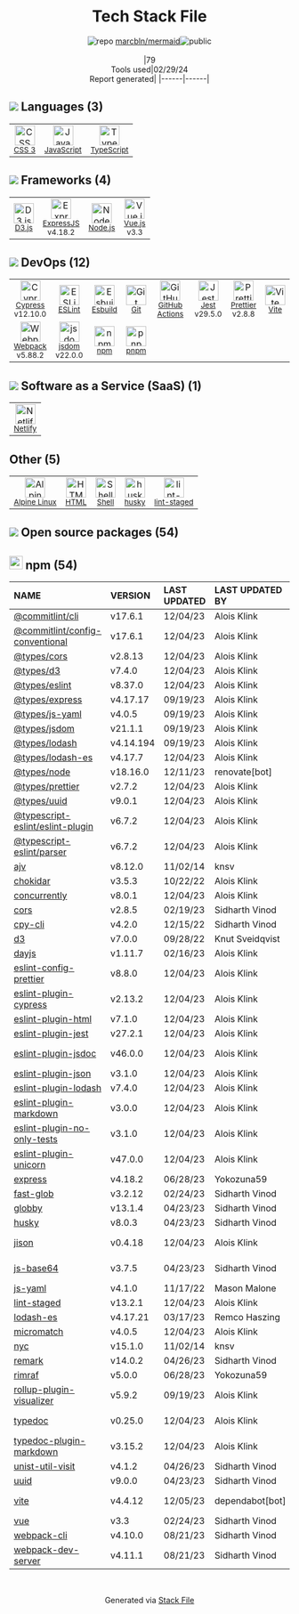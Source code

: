 <!--
&lt;--- Readme.md Snippet without images Start ---&gt;
## Tech Stack
marcbln/mermaid is built on the following main stack:

- [JavaScript](https://developer.mozilla.org/en-US/docs/Web/JavaScript) – Languages
- [TypeScript](http://www.typescriptlang.org) – Languages
- [D3.js](http://d3js.org/) – Charting Libraries
- [ExpressJS](http://expressjs.com/) – Microframeworks (Backend)
- [Node.js](http://nodejs.org/) – Frameworks (Full Stack)
- [Vue.js](http://vuejs.org/) – Javascript UI Libraries
- [Cypress](https://www.cypress.io/) – Javascript Testing Framework
- [ESLint](http://eslint.org/) – Code Review
- [Esbuild](https://esbuild.github.io/) – JS Build Tools / JS Task Runners
- [GitHub Actions](https://github.com/features/actions) – Continuous Integration
- [Jest](http://facebook.github.io/jest/) – Javascript Testing Framework
- [Prettier](https://prettier.io/) – Code Review
- [Vite](https://vitejs.dev/) – JS Build Tools / JS Task Runners
- [Webpack](http://webpack.js.org) – JS Build Tools / JS Task Runners
- [jsdom](https://github.com/jsdom/jsdom) – Headless Browsers
- [pnpm](https://pnpm.js.org/) – Package Managers
- [Netlify](https://www.netlify.com/) – Static Web Hosting
- [Alpine Linux](https://www.alpinelinux.org/) – Operating Systems
- [Shell](https://en.wikipedia.org/wiki/Shell_script) – Shells

Full tech stack [here](/techstack.md)

&lt;--- Readme.md Snippet without images End ---&gt;

&lt;--- Readme.md Snippet with images Start ---&gt;
## Tech Stack
marcbln/mermaid is built on the following main stack:

- <img width='25' height='25' src='https://img.stackshare.io/service/1209/javascript.jpeg' alt='JavaScript'/> [JavaScript](https://developer.mozilla.org/en-US/docs/Web/JavaScript) – Languages
- <img width='25' height='25' src='https://img.stackshare.io/service/1612/bynNY5dJ.jpg' alt='TypeScript'/> [TypeScript](http://www.typescriptlang.org) – Languages
- <img width='25' height='25' src='https://img.stackshare.io/service/1491/HgKolWB5_400x400.jpg' alt='D3.js'/> [D3.js](http://d3js.org/) – Charting Libraries
- <img width='25' height='25' src='https://img.stackshare.io/service/1163/hashtag.png' alt='ExpressJS'/> [ExpressJS](http://expressjs.com/) – Microframeworks (Backend)
- <img width='25' height='25' src='https://img.stackshare.io/service/1011/n1JRsFeB_400x400.png' alt='Node.js'/> [Node.js](http://nodejs.org/) – Frameworks (Full Stack)
- <img width='25' height='25' src='https://img.stackshare.io/service/3837/paeckCWC.png' alt='Vue.js'/> [Vue.js](http://vuejs.org/) – Javascript UI Libraries
- <img width='25' height='25' src='https://img.stackshare.io/service/9231/default_66c5c1a197dcd0232e41e4ab6299d119b4e165b3.png' alt='Cypress'/> [Cypress](https://www.cypress.io/) – Javascript Testing Framework
- <img width='25' height='25' src='https://img.stackshare.io/service/3337/Q4L7Jncy.jpg' alt='ESLint'/> [ESLint](http://eslint.org/) – Code Review
- <img width='25' height='25' src='https://img.stackshare.io/service/25166/default_2dcc9286a150737a14625d18f6f93747f72be430.png' alt='Esbuild'/> [Esbuild](https://esbuild.github.io/) – JS Build Tools / JS Task Runners
- <img width='25' height='25' src='https://img.stackshare.io/service/11563/actions.png' alt='GitHub Actions'/> [GitHub Actions](https://github.com/features/actions) – Continuous Integration
- <img width='25' height='25' src='https://img.stackshare.io/service/830/jest.png' alt='Jest'/> [Jest](http://facebook.github.io/jest/) – Javascript Testing Framework
- <img width='25' height='25' src='https://img.stackshare.io/service/7035/default_66f265943abed56bcdbfca1c866a4261b1fbb063.jpg' alt='Prettier'/> [Prettier](https://prettier.io/) – Code Review
- <img width='25' height='25' src='https://img.stackshare.io/service/21547/default_1aeac791cde11ff66cc0b20dcc6144eeb185c905.png' alt='Vite'/> [Vite](https://vitejs.dev/) – JS Build Tools / JS Task Runners
- <img width='25' height='25' src='https://img.stackshare.io/service/1682/IMG_4636.PNG' alt='Webpack'/> [Webpack](http://webpack.js.org) – JS Build Tools / JS Task Runners
- <img width='25' height='25' src='https://img.stackshare.io/service/7054/preview.jpeg' alt='jsdom'/> [jsdom](https://github.com/jsdom/jsdom) – Headless Browsers
- <img width='25' height='25' src='https://img.stackshare.io/service/10903/JLVo_YPe_400x400.jpg' alt='pnpm'/> [pnpm](https://pnpm.js.org/) – Package Managers
- <img width='25' height='25' src='https://img.stackshare.io/service/2748/default_5dfbb146cf22182bca88c7d07f2515a5888fc12a.jpg' alt='Netlify'/> [Netlify](https://www.netlify.com/) – Static Web Hosting
- <img width='25' height='25' src='https://img.stackshare.io/service/6429/alpine_linux.png' alt='Alpine Linux'/> [Alpine Linux](https://www.alpinelinux.org/) – Operating Systems
- <img width='25' height='25' src='https://img.stackshare.io/service/4631/default_c2062d40130562bdc836c13dbca02d318205a962.png' alt='Shell'/> [Shell](https://en.wikipedia.org/wiki/Shell_script) – Shells

Full tech stack [here](/techstack.md)

&lt;--- Readme.md Snippet with images End ---&gt;
-->
<div align="center">

# Tech Stack File
![](https://img.stackshare.io/repo.svg "repo") [marcbln/mermaid](https://github.com/marcbln/mermaid)![](https://img.stackshare.io/public_badge.svg "public")
<br/><br/>
|79<br/>Tools used|02/29/24 <br/>Report generated|
|------|------|
</div>

## <img src='https://img.stackshare.io/languages.svg'/> Languages (3)
<table><tr>
  <td align='center'>
  <img width='36' height='36' src='https://img.stackshare.io/service/6727/css.png' alt='CSS 3'>
  <br>
  <sub><a href="https://developer.mozilla.org/en-US/docs/Web/CSS/CSS3">CSS 3</a></sub>
  <br>
  <sub></sub>
</td>

<td align='center'>
  <img width='36' height='36' src='https://img.stackshare.io/service/1209/javascript.jpeg' alt='JavaScript'>
  <br>
  <sub><a href="https://developer.mozilla.org/en-US/docs/Web/JavaScript">JavaScript</a></sub>
  <br>
  <sub></sub>
</td>

<td align='center'>
  <img width='36' height='36' src='https://img.stackshare.io/service/1612/bynNY5dJ.jpg' alt='TypeScript'>
  <br>
  <sub><a href="http://www.typescriptlang.org">TypeScript</a></sub>
  <br>
  <sub></sub>
</td>

</tr>
</table>

## <img src='https://img.stackshare.io/frameworks.svg'/> Frameworks (4)
<table><tr>
  <td align='center'>
  <img width='36' height='36' src='https://img.stackshare.io/service/1491/HgKolWB5_400x400.jpg' alt='D3.js'>
  <br>
  <sub><a href="http://d3js.org/">D3.js</a></sub>
  <br>
  <sub></sub>
</td>

<td align='center'>
  <img width='36' height='36' src='https://img.stackshare.io/service/1163/hashtag.png' alt='ExpressJS'>
  <br>
  <sub><a href="http://expressjs.com/">ExpressJS</a></sub>
  <br>
  <sub>v4.18.2</sub>
</td>

<td align='center'>
  <img width='36' height='36' src='https://img.stackshare.io/service/1011/n1JRsFeB_400x400.png' alt='Node.js'>
  <br>
  <sub><a href="http://nodejs.org/">Node.js</a></sub>
  <br>
  <sub></sub>
</td>

<td align='center'>
  <img width='36' height='36' src='https://img.stackshare.io/service/3837/paeckCWC.png' alt='Vue.js'>
  <br>
  <sub><a href="http://vuejs.org/">Vue.js</a></sub>
  <br>
  <sub>v3.3</sub>
</td>

</tr>
</table>

## <img src='https://img.stackshare.io/devops.svg'/> DevOps (12)
<table><tr>
  <td align='center'>
  <img width='36' height='36' src='https://img.stackshare.io/service/9231/default_66c5c1a197dcd0232e41e4ab6299d119b4e165b3.png' alt='Cypress'>
  <br>
  <sub><a href="https://www.cypress.io/">Cypress</a></sub>
  <br>
  <sub>v12.10.0</sub>
</td>

<td align='center'>
  <img width='36' height='36' src='https://img.stackshare.io/service/3337/Q4L7Jncy.jpg' alt='ESLint'>
  <br>
  <sub><a href="http://eslint.org/">ESLint</a></sub>
  <br>
  <sub></sub>
</td>

<td align='center'>
  <img width='36' height='36' src='https://img.stackshare.io/service/25166/default_2dcc9286a150737a14625d18f6f93747f72be430.png' alt='Esbuild'>
  <br>
  <sub><a href="https://esbuild.github.io/">Esbuild</a></sub>
  <br>
  <sub></sub>
</td>

<td align='center'>
  <img width='36' height='36' src='https://img.stackshare.io/service/1046/git.png' alt='Git'>
  <br>
  <sub><a href="http://git-scm.com/">Git</a></sub>
  <br>
  <sub></sub>
</td>

<td align='center'>
  <img width='36' height='36' src='https://img.stackshare.io/service/11563/actions.png' alt='GitHub Actions'>
  <br>
  <sub><a href="https://github.com/features/actions">GitHub Actions</a></sub>
  <br>
  <sub></sub>
</td>

<td align='center'>
  <img width='36' height='36' src='https://img.stackshare.io/service/830/jest.png' alt='Jest'>
  <br>
  <sub><a href="http://facebook.github.io/jest/">Jest</a></sub>
  <br>
  <sub>v29.5.0</sub>
</td>

<td align='center'>
  <img width='36' height='36' src='https://img.stackshare.io/service/7035/default_66f265943abed56bcdbfca1c866a4261b1fbb063.jpg' alt='Prettier'>
  <br>
  <sub><a href="https://prettier.io/">Prettier</a></sub>
  <br>
  <sub>v2.8.8</sub>
</td>

<td align='center'>
  <img width='36' height='36' src='https://img.stackshare.io/service/21547/default_1aeac791cde11ff66cc0b20dcc6144eeb185c905.png' alt='Vite'>
  <br>
  <sub><a href="https://vitejs.dev/">Vite</a></sub>
  <br>
  <sub></sub>
</td>

</tr>
<tr>
  <td align='center'>
  <img width='36' height='36' src='https://img.stackshare.io/service/1682/IMG_4636.PNG' alt='Webpack'>
  <br>
  <sub><a href="http://webpack.js.org">Webpack</a></sub>
  <br>
  <sub>v5.88.2</sub>
</td>

<td align='center'>
  <img width='36' height='36' src='https://img.stackshare.io/service/7054/preview.jpeg' alt='jsdom'>
  <br>
  <sub><a href="https://github.com/jsdom/jsdom">jsdom</a></sub>
  <br>
  <sub>v22.0.0</sub>
</td>

<td align='center'>
  <img width='36' height='36' src='https://img.stackshare.io/service/1120/lejvzrnlpb308aftn31u.png' alt='npm'>
  <br>
  <sub><a href="https://www.npmjs.com/">npm</a></sub>
  <br>
  <sub></sub>
</td>

<td align='center'>
  <img width='36' height='36' src='https://img.stackshare.io/service/10903/JLVo_YPe_400x400.jpg' alt='pnpm'>
  <br>
  <sub><a href="https://pnpm.js.org/">pnpm</a></sub>
  <br>
  <sub></sub>
</td>

</tr>
</table>

## <img src='https://img.stackshare.io/saas.svg'/> Software as a Service (SaaS) (1)
<table><tr>
  <td align='center'>
  <img width='36' height='36' src='https://img.stackshare.io/service/2748/default_5dfbb146cf22182bca88c7d07f2515a5888fc12a.jpg' alt='Netlify'>
  <br>
  <sub><a href="https://www.netlify.com/">Netlify</a></sub>
  <br>
  <sub></sub>
</td>

</tr>
</table>

## Other (5)
<table><tr>
  <td align='center'>
  <img width='36' height='36' src='https://img.stackshare.io/service/6429/alpine_linux.png' alt='Alpine Linux'>
  <br>
  <sub><a href="https://www.alpinelinux.org/">Alpine Linux</a></sub>
  <br>
  <sub></sub>
</td>

<td align='center'>
  <img width='36' height='36' src='https://img.stackshare.io/service/2270/no-img-open-source.png' alt='HTML'>
  <br>
  <sub><a href="http://">HTML</a></sub>
  <br>
  <sub></sub>
</td>

<td align='center'>
  <img width='36' height='36' src='https://img.stackshare.io/service/4631/default_c2062d40130562bdc836c13dbca02d318205a962.png' alt='Shell'>
  <br>
  <sub><a href="https://en.wikipedia.org/wiki/Shell_script">Shell</a></sub>
  <br>
  <sub></sub>
</td>

<td align='center'>
  <img width='36' height='36' src='https://img.stackshare.io/service/9527/5502029.jpeg' alt='husky'>
  <br>
  <sub><a href="https://github.com/typicode/husky">husky</a></sub>
  <br>
  <sub></sub>
</td>

<td align='center'>
  <img width='36' height='36' src='https://img.stackshare.io/service/10577/11071.jpeg' alt='lint-staged'>
  <br>
  <sub><a href="https://github.com/okonet/lint-staged">lint-staged</a></sub>
  <br>
  <sub></sub>
</td>

</tr>
</table>


## <img src='https://img.stackshare.io/group.svg' /> Open source packages (54)</h2>

## <img width='24' height='24' src='https://img.stackshare.io/service/1120/lejvzrnlpb308aftn31u.png'/> npm (54)

|NAME|VERSION|LAST UPDATED|LAST UPDATED BY|LICENSE|VULNERABILITIES|
|:------|:------|:------|:------|:------|:------|
|[@commitlint/cli](https://www.npmjs.com/@commitlint/cli)|v17.6.1|12/04/23|Alois Klink |MIT|N/A|
|[@commitlint/config-conventional](https://www.npmjs.com/@commitlint/config-conventional)|v17.6.1|12/04/23|Alois Klink |MIT|N/A|
|[@types/cors](https://www.npmjs.com/@types/cors)|v2.8.13|12/04/23|Alois Klink |MIT|N/A|
|[@types/d3](https://www.npmjs.com/@types/d3)|v7.4.0|12/04/23|Alois Klink |MIT|N/A|
|[@types/eslint](https://www.npmjs.com/@types/eslint)|v8.37.0|12/04/23|Alois Klink |MIT|N/A|
|[@types/express](https://www.npmjs.com/@types/express)|v4.17.17|09/19/23|Alois Klink |MIT|N/A|
|[@types/js-yaml](https://www.npmjs.com/@types/js-yaml)|v4.0.5|09/19/23|Alois Klink |MIT|N/A|
|[@types/jsdom](https://www.npmjs.com/@types/jsdom)|v21.1.1|09/19/23|Alois Klink |MIT|N/A|
|[@types/lodash](https://www.npmjs.com/@types/lodash)|v4.14.194|09/19/23|Alois Klink |MIT|N/A|
|[@types/lodash-es](https://www.npmjs.com/@types/lodash-es)|v4.17.7|12/04/23|Alois Klink |MIT|N/A|
|[@types/node](https://www.npmjs.com/@types/node)|v18.16.0|12/11/23|renovate[bot] |MIT|N/A|
|[@types/prettier](https://www.npmjs.com/@types/prettier)|v2.7.2|12/04/23|Alois Klink |MIT|N/A|
|[@types/uuid](https://www.npmjs.com/@types/uuid)|v9.0.1|12/04/23|Alois Klink |MIT|N/A|
|[@typescript-eslint/eslint-plugin](https://www.npmjs.com/@typescript-eslint/eslint-plugin)|v6.7.2|12/04/23|Alois Klink |MIT|N/A|
|[@typescript-eslint/parser](https://www.npmjs.com/@typescript-eslint/parser)|v6.7.2|12/04/23|Alois Klink |BSD-2-Clause|N/A|
|[ajv](https://www.npmjs.com/ajv)|v8.12.0|11/02/14|knsv |MIT|N/A|
|[chokidar](https://www.npmjs.com/chokidar)|v3.5.3|10/22/22|Alois Klink |MIT|N/A|
|[concurrently](https://www.npmjs.com/concurrently)|v8.0.1|12/04/23|Alois Klink |MIT|N/A|
|[cors](https://www.npmjs.com/cors)|v2.8.5|02/19/23|Sidharth Vinod |MIT|N/A|
|[cpy-cli](https://www.npmjs.com/cpy-cli)|v4.2.0|12/15/22|Sidharth Vinod |MIT|N/A|
|[d3](https://www.npmjs.com/d3)|v7.0.0|09/28/22|Knut Sveidqvist |ISC|N/A|
|[dayjs](https://www.npmjs.com/dayjs)|v1.11.7|02/16/23|Alois Klink |MIT|N/A|
|[eslint-config-prettier](https://www.npmjs.com/eslint-config-prettier)|v8.8.0|12/04/23|Alois Klink |MIT|N/A|
|[eslint-plugin-cypress](https://www.npmjs.com/eslint-plugin-cypress)|v2.13.2|12/04/23|Alois Klink |MIT|N/A|
|[eslint-plugin-html](https://www.npmjs.com/eslint-plugin-html)|v7.1.0|12/04/23|Alois Klink |ISC|N/A|
|[eslint-plugin-jest](https://www.npmjs.com/eslint-plugin-jest)|v27.2.1|12/04/23|Alois Klink |MIT|N/A|
|[eslint-plugin-jsdoc](https://www.npmjs.com/eslint-plugin-jsdoc)|v46.0.0|12/04/23|Alois Klink |BSD-3-Clause|N/A|
|[eslint-plugin-json](https://www.npmjs.com/eslint-plugin-json)|v3.1.0|12/04/23|Alois Klink |MIT|N/A|
|[eslint-plugin-lodash](https://www.npmjs.com/eslint-plugin-lodash)|v7.4.0|12/04/23|Alois Klink |MIT|N/A|
|[eslint-plugin-markdown](https://www.npmjs.com/eslint-plugin-markdown)|v3.0.0|12/04/23|Alois Klink |MIT|N/A|
|[eslint-plugin-no-only-tests](https://www.npmjs.com/eslint-plugin-no-only-tests)|v3.1.0|12/04/23|Alois Klink |MIT|N/A|
|[eslint-plugin-unicorn](https://www.npmjs.com/eslint-plugin-unicorn)|v47.0.0|12/04/23|Alois Klink |MIT|N/A|
|[express](https://www.npmjs.com/express)|v4.18.2|06/28/23|Yokozuna59 |MIT|N/A|
|[fast-glob](https://www.npmjs.com/fast-glob)|v3.2.12|02/24/23|Sidharth Vinod |MIT|N/A|
|[globby](https://www.npmjs.com/globby)|v13.1.4|04/23/23|Sidharth Vinod |MIT|N/A|
|[husky](https://www.npmjs.com/husky)|v8.0.3|04/23/23|Sidharth Vinod |MIT|N/A|
|[jison](https://www.npmjs.com/jison)|v0.4.18|12/04/23|Alois Klink |MIT|[CVE-2020-8178](https://github.com/advisories/GHSA-vr9x-mm65-2438) (High)|
|[js-base64](https://www.npmjs.com/js-base64)|v3.7.5|04/23/23|Sidharth Vinod |BSD-3-Clause|N/A|
|[js-yaml](https://www.npmjs.com/js-yaml)|v4.1.0|11/17/22|Mason Malone |MIT|N/A|
|[lint-staged](https://www.npmjs.com/lint-staged)|v13.2.1|12/04/23|Alois Klink |MIT|N/A|
|[lodash-es](https://www.npmjs.com/lodash-es)|v4.17.21|03/17/23|Remco Haszing |MIT|N/A|
|[micromatch](https://www.npmjs.com/micromatch)|v4.0.5|12/04/23|Alois Klink |MIT|N/A|
|[nyc](https://www.npmjs.com/nyc)|v15.1.0|11/02/14|knsv |ISC|N/A|
|[remark](https://www.npmjs.com/remark)|v14.0.2|04/26/23|Sidharth Vinod |MIT|N/A|
|[rimraf](https://www.npmjs.com/rimraf)|v5.0.0|06/28/23|Yokozuna59 |ISC|N/A|
|[rollup-plugin-visualizer](https://www.npmjs.com/rollup-plugin-visualizer)|v5.9.2|09/19/23|Alois Klink |MIT|N/A|
|[typedoc](https://www.npmjs.com/typedoc)|v0.25.0|12/04/23|Alois Klink |Apache-2.0|N/A|
|[typedoc-plugin-markdown](https://www.npmjs.com/typedoc-plugin-markdown)|v3.15.2|12/04/23|Alois Klink |MIT|N/A|
|[unist-util-visit](https://www.npmjs.com/unist-util-visit)|v4.1.2|04/26/23|Sidharth Vinod |MIT|N/A|
|[uuid](https://www.npmjs.com/uuid)|v9.0.0|04/23/23|Sidharth Vinod |MIT|N/A|
|[vite](https://www.npmjs.com/vite)|v4.4.12|12/05/23|dependabot[bot] |N/A|[CVE-2024-23331](https://github.com/advisories/GHSA-c24v-8rfc-w8vw) (High)|
|[vue](https://www.npmjs.com/vue)|v3.3|02/24/23|Sidharth Vinod |MIT|N/A|
|[webpack-cli](https://www.npmjs.com/webpack-cli)|v4.10.0|08/21/23|Sidharth Vinod |MIT|N/A|
|[webpack-dev-server](https://www.npmjs.com/webpack-dev-server)|v4.11.1|08/21/23|Sidharth Vinod |MIT|N/A|

<br/>
<div align='center'>

Generated via [Stack File](https://github.com/marketplace/stack-file)
